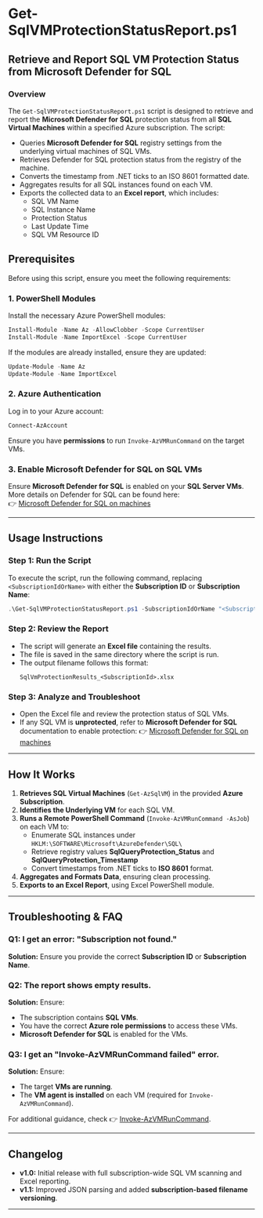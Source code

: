 # Get-SqlVMProtectionStatusReport.ps1

## Retrieve and Report SQL VM Protection Status from Microsoft Defender for SQL

### Overview
The `Get-SqlVMProtectionStatusReport.ps1` script is designed to retrieve and report the **Microsoft Defender for SQL** protection status from all **SQL Virtual Machines** within a specified Azure subscription. The script:
- Queries **Microsoft Defender for SQL** registry settings from the underlying virtual machines of SQL VMs.
- Retrieves Defender for SQL protection status from the registry of the machine.
- Converts the timestamp from .NET ticks to an ISO 8601 formatted date.
- Aggregates results for all SQL instances found on each VM.
- Exports the collected data to an **Excel report**, which includes:
  - SQL VM Name
  - SQL Instance Name
  - Protection Status
  - Last Update Time
  - SQL VM Resource ID

## Prerequisites
Before using this script, ensure you meet the following requirements:

### 1. PowerShell Modules
Install the necessary Azure PowerShell modules:
```powershell
Install-Module -Name Az -AllowClobber -Scope CurrentUser
Install-Module -Name ImportExcel -Scope CurrentUser
```
If the modules are already installed, ensure they are updated:
```powershell
Update-Module -Name Az
Update-Module -Name ImportExcel
```

### 2. Azure Authentication
Log in to your Azure account:
```powershell
Connect-AzAccount
```
Ensure you have **permissions** to run `Invoke-AzVMRunCommand` on the target VMs.

### 3. Enable Microsoft Defender for SQL on SQL VMs
Ensure **Microsoft Defender for SQL** is enabled on your **SQL Server VMs**.
More details on Defender for SQL can be found here:  
👉 [Microsoft Defender for SQL on machines](https://learn.microsoft.com/en-us/azure/defender-for-cloud/defender-for-sql-usage)

---

## Usage Instructions
### Step 1: Run the Script
To execute the script, run the following command, replacing `<SubscriptionIdOrName>` with either the **Subscription ID** or **Subscription Name**:

```powershell
.\Get-SqlVMProtectionStatusReport.ps1 -SubscriptionIdOrName "<SubscriptionIdOrName>"
```

### Step 2: Review the Report
- The script will generate an **Excel file** containing the results.
- The file is saved in the same directory where the script is run.
- The output filename follows this format:
  ```
  SqlVmProtectionResults_<SubscriptionId>.xlsx
  ```

### Step 3: Analyze and Troubleshoot
- Open the Excel file and review the protection status of SQL VMs.
- If any SQL VM is **unprotected**, refer to **Microsoft Defender for SQL** documentation to enable protection:
  👉 [Microsoft Defender for SQL on machines](https://learn.microsoft.com/en-us/azure/defender-for-cloud/defender-for-sql-usage)

---

## How It Works
1. **Retrieves SQL Virtual Machines** (`Get-AzSqlVM`) in the provided **Azure Subscription**.
2. **Identifies the Underlying VM** for each SQL VM.
3. **Runs a Remote PowerShell Command** (`Invoke-AzVMRunCommand -AsJob`) on each VM to:
   - Enumerate SQL instances under `HKLM:\SOFTWARE\Microsoft\AzureDefender\SQL\`
   - Retrieve registry values **SqlQueryProtection_Status** and **SqlQueryProtection_Timestamp**
   - Convert timestamps from .NET ticks to **ISO 8601** format.
4. **Aggregates and Formats Data**, ensuring clean processing.
5. **Exports to an Excel Report**, using Excel PowerShell module.

---

## Troubleshooting & FAQ

### **Q1: I get an error: "Subscription not found."**
**Solution:** Ensure you provide the correct **Subscription ID** or **Subscription Name**.

### **Q2: The report shows empty results.**
**Solution:** Ensure:
   - The subscription contains **SQL VMs**.
   - You have the correct **Azure role permissions** to access these VMs.
   - **Microsoft Defender for SQL** is enabled for the VMs.

### **Q3: I get an "Invoke-AzVMRunCommand failed" error.**
**Solution:** Ensure:
   - The target **VMs are running**.
   - The **VM agent is installed** on each VM (required for `Invoke-AzVMRunCommand`).

For additional guidance, check 👉 [Invoke-AzVMRunCommand](https://learn.microsoft.com/en-us/powershell/module/az.compute/invoke-azvmruncommand?view=azps-13.2.0).

---

## Changelog
- **v1.0:** Initial release with full subscription-wide SQL VM scanning and Excel reporting.
- **v1.1:** Improved JSON parsing and added **subscription-based filename versioning**.

---